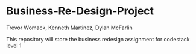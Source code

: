# Business-Re-Design-Project

Trevor Womack, Kenneth Martinez, Dylan McFarlin

This repository will store the business redesign assignment for codestack level 1
